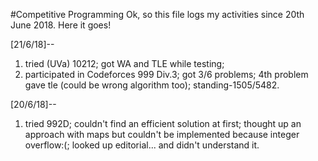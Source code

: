 #Competitive Programming
Ok, so this file logs my activities since 20th June 2018.
Here it goes!

[21/6/18]--
1. tried (UVa) 10212; got WA and TLE while testing; 
2. participated in Codeforces 999 Div.3; got 3/6 problems; 4th problem gave tle (could be wrong algorithm too); standing-1505/5482.  

[20/6/18]--
1. tried 992D; couldn't find an efficient solution at first; thought up an approach with maps but couldn't be implemented because integer overflow:(; looked up editorial... and didn't understand it.
